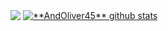 <a href="https://github.com/AndOliver46"><img align="center" src="https://github-readme-stats.vercel.app/api/top-langs/?username=AndOliver46&theme=dracula&hide_langs_below=1"/></a> <a href="https://github.com/AndOliver46"><img align="center" src="https://github-readme-stats.vercel.app/api?username=AndOliver46&show_icons=true&theme=dracula&line_height=27" alt="**AndOliver45** github stats"/></a>

